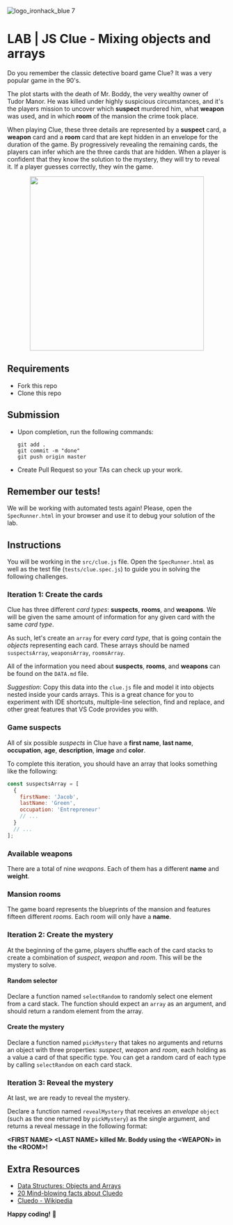 ![logo_ironhack_blue 7](https://user-images.githubusercontent.com/23629340/40541063-a07a0a8a-601a-11e8-91b5-2f13e4e6b441.png)

# LAB | JS Clue - Mixing objects and arrays

Do you remember the classic detective board game Clue? It was a very popular game in the 90's.

The plot starts with the death of Mr. Boddy, the very wealthy owner of Tudor Manor. He was killed under highly suspicious circumstances, and it's the players mission to uncover which **suspect** murdered him, what **weapon** was used, and in which **room** of the mansion the crime took place.

When playing Clue, these three details are represented by a **suspect** card, a **weapon** card and a **room** card that are kept hidden in an envelope for the duration of the game. By progressively revealing the remaining cards, the players can infer which are the three cards that are hidden. When a player is confident that they know the solution to the mystery, they will try to reveal it. If a player guesses correctly, they win the game.

<p align="center"><img width="400" src="https://i.imgur.com/AZWieq9.jpg=300"/></p>

## Requirements

- Fork this repo
- Clone this repo

## Submission

- Upon completion, run the following commands:

  ```
  git add .
  git commit -m "done"
  git push origin master
  ```

- Create Pull Request so your TAs can check up your work.

## Remember our tests!

We will be working with automated tests again! Please, open the `SpecRunner.html` in your browser and use it to debug your solution of the lab.

## Instructions

You will be working in the `src/clue.js` file. Open the `SpecRunner.html` as well as the test file (`tests/clue.spec.js`) to guide you in solving the following challenges.

### Iteration 1: Create the cards

Clue has three different _card types_: **suspects**, **rooms**, and **weapons**. We will be given the same amount of information for any given card with the same _card type_.

As such, let's create an `array` for every _card type_, that is going contain the _objects_ representing each card. These arrays should be named `suspectsArray`, `weaponsArray`, `roomsArray`.

All of the information you need about **suspects**, **rooms**, and **weapons** can be found on the `DATA.md` file.

_Suggestion_: Copy this data into the `clue.js` file and model it into objects nested inside your cards arrays. This is a great chance for you to experiment with IDE shortcuts, multiple-line selection, find and replace, and other great features that VS Code provides you with.

### Game suspects

All of six possible _suspects_ in Clue have a **first name**, **last name**, **occupation**, **age**, **description**, **image** and **color**.

To complete this iteration, you should have an array that looks something like the following:

```javascript
const suspectsArray = [
  {
    firstName: 'Jacob',
    lastName: 'Green',
    occupation: 'Entrepreneur'
    // ...
  }
  // ...
];
```

### Available weapons

There are a total of nine _weapons_. Each of them has a different **name** and **weight**.

### Mansion rooms

The game board represents the blueprints of the mansion and features fifteen different _rooms_. Each room will only have a **name**.

### Iteration 2: Create the mystery

At the beginning of the game, players shuffle each of the card stacks to create a combination of _suspect_, _weapon_ and _room_. This will be the mystery to solve.

#### Random selector

Declare a function named `selectRandom` to randomly select one element from a card stack. The function should expect an `array` as an argument, and should return a random element from the array.

#### Create the mystery

Declare a function named `pickMystery` that takes no arguments and returns an object with three properties: _suspect_, _weapon_ and _room_, each holding as a value a card of that specific type. You can get a random card of each type by calling `selectRandom` on each card stack.

### Iteration 3: Reveal the mystery

At last, we are ready to reveal the mystery.

Declare a function named `revealMystery` that receives an _envelope_ `object` (such as the one returned by `pickMystery`) as the single argument, and returns a reveal message in the following format:

**\<FIRST NAME\> \<LAST NAME\> killed Mr. Boddy using the \<WEAPON\> in the \<ROOM\>!**

## Extra Resources

- [Data Structures: Objects and Arrays](http://eloquentjavascript.net/04_data.html)
- [20 Mind-blowing facts about Cluedo](http://whatculture.com/offbeat/20-mind-blowing-facts-you-didnt-know-about-cluedo)
- [Cluedo - Wikipedia](https://en.wikipedia.org/wiki/Cluedo)

**Happy coding!** 💙
